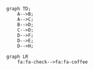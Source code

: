 ```mermaid
graph TD;
    A-->B;
    A-->C;
    B-->D;
    C-->D;
    D-->F;
    D-->E;
    D-->H;
```

```mermaid
graph LR
    fa:fa-check-->fa:fa-coffee
```